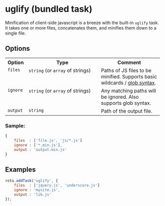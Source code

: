 # uglify (bundled task)

Minification of client-side javascript is a breeze with the built-in `uglify` task. It takes one or more files, concatenates them, and minifies them down to a single file.

## Options

	
<table>
	<tr>
		<th>Option</th>
		<th style="width:220px">Type</th>
		<th>Comment</th>
	</tr>
	<tr>
		<td valign="top"><code>files</code></td>
		<td valign="top"><code>string</code> (or <code>array</code> of strings)</td>
		<td valign="top">Paths of JS files to be minified. Supports basic wildcards / <a href="http://www.linuxjournal.com/content/bash-extended-globbing" target="_blank">glob syntax</a>.</td>
	</tr>
	<tr>
		<td valign="top"><code>ignore</code></td>
		<td valign="top"><code>string</code> (or <code>array</code> of strings)</td>
		<td valign="top">Any matching paths will be ignored. Also supports glob syntax.</td>
	</tr>
	<tr>
		<td valign="top"><code>output</code></td>
		<td valign="top"><code>string</code></td>
		<td valign="top">Path of the output file.</td>
	</tr>
</table>

### Sample:

```javascript
{
	files  : ['file.js', 'js/*.js']
	ignore : ['*.min.js'],
	output : 'output.min.js'
}
```

## Examples

```javascript
roto.addTask('uglify', {
	files  : ['jquery.js', 'underscore.js']
	ignore : 'mysite.js',
	output : 'lib.js'
});
```